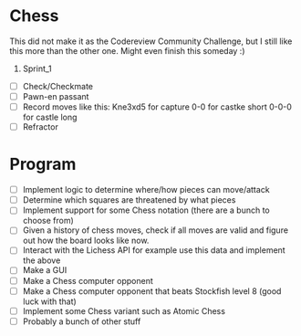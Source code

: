 # Chess

This did not make it as the Codereview Community Challenge, but I still like this more than the other one.
Might even finish this someday :)
 1. Sprint_1
  - [ ] Check/Checkmate
  - [ ] Pawn-en passant
  - [ ] Record moves like this: Kne3xd5 for capture 0-0 for castke short 0-0-0 for castle long
  - [ ] Refractor

# Program
- [ ] Implement logic to determine where/how pieces can move/attack
- [ ] Determine which squares are threatened by what pieces
- [ ] Implement support for some Chess notation (there are a bunch to choose from)
- [ ] Given a history of chess moves, check if all moves are valid and figure out how the board looks like now.
- [ ] Interact with the Lichess API for example use this data and implement the above
- [ ] Make a GUI
- [ ] Make a Chess computer opponent
- [ ] Make a Chess computer opponent that beats Stockfish level 8 (good luck with that)
- [ ] Implement some Chess variant such as Atomic Chess
- [ ] Probably a bunch of other stuff

